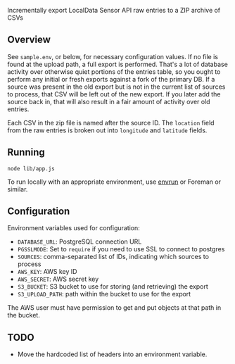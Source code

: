 Incrementally export LocalData Sensor API raw entries to a ZIP archive of CSVs

## Overview
See `sample.env`, or below, for necessary configuration values. If no file is found at the upload path, a full export is performed. That's a lot of database activity over otherwise quiet portions of the entries table, so you ought to perform any initial or fresh exports against a fork of the primary DB. If a source was present in the old export but is not in the current list of sources to process, that CSV will be left out of the new export. If you later add the source back in, that will also result in a fair amount of activity over old entries.

Each CSV in the zip file is named after the source ID. The `location` field from the raw entries is broken out into `longitude` and `latitude` fields.

## Running

`node lib/app.js`

To run locally with an appropriate environment, use [envrun](https://www.npmjs.com/package/envrun) or Foreman or similar.

## Configuration

Environment variables used for configuration:

+ `DATABASE_URL`: PostgreSQL connection URL
+ `PGSSLMODE`: Set to `require` if you need to use SSL to connect to postgres
+ `SOURCES`: comma-separated list of IDs, indicating which sources to process
+ `AWS_KEY`: AWS key ID
+ `AWS_SECRET`: AWS  secret key
+ `S3_BUCKET`: S3 bucket to use for storing (and retrieving) the export
+ `S3_UPLOAD_PATH`: path within the bucket to use for the export

The AWS user must have permission to get and put objects at that path in the bucket.

## TODO
+ Move the hardcoded list of headers into an environment variable.
